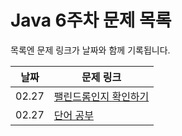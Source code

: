 # Java 6주차 문제 목록

목록엔 문제 링크가 날짜와 함께 기록됩니다.

|날짜|문제 링크|
|------|---|
|02.27|[팰린드롬인지 확인하기](https://www.acmicpc.net/problem/10988)
|02.27|[단어 공부](https://www.acmicpc.net/problem/1157)


